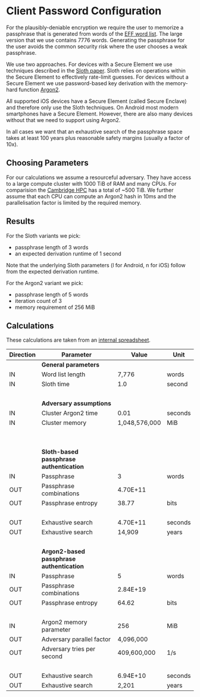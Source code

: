 # Client Password Configuration

For the plausibly-deniable encryption we require the user to memorize a passphrase that is generated from words of the [EFF word list](https://www.eff.org/deeplinks/2016/07/new-wordlists-random-passphrases).
The large version that we use contains 7776 words.
Generating the passphrase for the user avoids the common security risk where the user chooses a weak passphrase.

We use two approaches.
For devices with a Secure Element we use techniques described in the [Sloth paper](https://eprint.iacr.org/2023/1792).
Sloth relies on operations within the Secure Element to effectively rate-limit guesses.
For devices without a Secure Element we use password-based key derivation with the memory-hard function [Argon2](https://en.wikipedia.org/wiki/Argon2).

All supported iOS devices have a Secure Element (called Secure Enclave) and therefore only use the Sloth techniques.
On Android most modern smartphones have a Secure Element.
However, there are also many devices without that we need to support using Argon2.

In all cases we want that an exhaustive search of the passphrase space takes at least 100 years plus reasonable safety margins (usually a factor of 10x).

## Choosing Parameters

For our calculations we assume a resourceful adversary.
They have access to a large compute cluster with 1000 TiB of RAM and many CPUs.
For comparision the [Cambridge HPC](https://www.hpc.cam.ac.uk/high-performance-computing ) has a total of ~500 TiB.
We further assume that each CPU can compute an Argon2 hash in 10ms and the parallelisation factor is limited by the required memory.

## Results

For the Sloth variants we pick:
- passphrase length of 3 words
- an expected derivation runtime of 1 second

Note that the underlying Sloth parameters (l for Android, n for iOS) follow from the expected derivation runtime.

For the Argon2 variant we pick:
- passphrase length of 5 words
- iteration count of 3
- memory requirement of 256 MiB

## Calculations

These calculations are taken from an [internal spreadsheet](https://docs.google.com/spreadsheets/d/1GMtV6nqRbO9KtL8vCnQPHSw9NkLPzMRRiELJG4BJToQ/edit#gid=0).


Direction | Parameter | Value | Unit
-- | -- | -- | --
 &nbsp; | **General parameters** |
IN | Word list length | 7,776 | words
IN | Sloth time | 1.0 | second
  |   |   |  
 &nbsp; | **Adversary assumptions** |   |  
IN | Cluster Argon2 time | 0.01 | seconds
IN | Cluster memory | 1,048,576,000 | MiB
  |   |   |  
  |   |   |  
 &nbsp; | **Sloth-based passphrase authentication** |   |  
IN | Passphrase | 3 | words
OUT | Passphrase combinations | 4.70E+11 |  
OUT | Passphrase entropy | 38.77 | bits
  |   |   |  
OUT | Exhaustive search | 4.70E+11 | seconds
OUT | Exhaustive search | 14,909 | years
  |   |   |  
 &nbsp; | **Argon2-based passphrase authentication** |   |  
IN | Passphrase | 5 | words
OUT | Passphrase combinations | 2.84E+19 |  
OUT | Passphrase entropy | 64.62 | bits
  |   |   |  
IN | Argon2 memory parameter | 256 | MiB
OUT | Adversary parallel factor | 4,096,000 |  
OUT | Adversary tries per second | 409,600,000 | 1/s
  |   |   |  
OUT | Exhaustive search | 6.94E+10 | seconds
OUT | Exhaustive search | 2,201 | years



